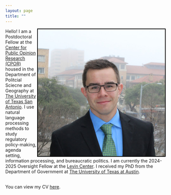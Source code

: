 ```yaml
---
layout: page
title: ""
---
```



<img style="float: right; border: 2px solid  black;" src="assets/me.jpg">
Hello! I am a Postdoctoral Fellow at the <a href="https://colfa.utsa.edu/political-opinion/">Center for Public Opinion Research (CPOR)</a> housed in the Department of Politcial Sciecne and Geography at <a href="https://colfa.utsa.edu/polisci-geography/">The University of Texas San Antonio</a>. I use natural language processing methods to study regulatory policy-making, agenda setting, information processing, and bureaucratic politics. I am currently the 2024-2025 Oversight Fellow at the <a href="https://www.levin-center.org/">Levin Center</a>. I received my PhD from the Department of Government at <a href="https://liberalarts.utexas.edu/government/">The University of Texas at Austin</a>.
<br>
<br>

You can view my CV [here](assets/Dye_CV_8_21_2024.pdf).
